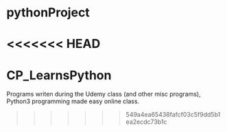 # pythonProject
<<<<<<< HEAD
=======
# CP_LearnsPython
Programs writen during the Udemy class (and other misc programs), Python3 programming made easy online class.
>>>>>>> 549a4ea65438fafcf03c5f9dd5b1ea2ecdc73b1c
